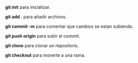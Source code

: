
**git init** para inicializar. 

**git add .** para añadir archivos.

**git commit -m** para comentar que cambios se estan subiendo.

**git push origin** para subir el commit.

**git clone** para clonar un repositorio.

**git checkout** para moverte a una rama.